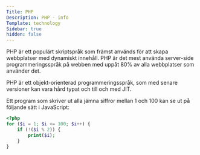 ```yaml
---
Title: PHP
Description: PHP - info
Template: technology
Sidebar: true
hidden: false
---
```


<p class="tech-p">PHP är ett populärt skriptspråk som främst används för att skapa webbplatser med dynamiskt innehåll. PHP är det mest använda server-side programmeringsspråk på webben med uppåt 80% av alla webbplatser som använder det.

PHP är ett objekt-orienterad programmeringsspråk, som med senare versioner kan vara hård typat och till och med JIT.

Ett program som skriver ut alla jämna siffror mellan 1 och 100 kan se ut på följande sätt i JavaScript:</p>

```php
<?php
for ($i = 1; $i <= 100; $i++) {
    if (!($i % 2)) {
        print($i);
    }
}
```
